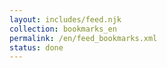 ```yaml
---
layout: includes/feed.njk
collection: bookmarks_en
permalink: /en/feed_bookmarks.xml
status: done
---
```

